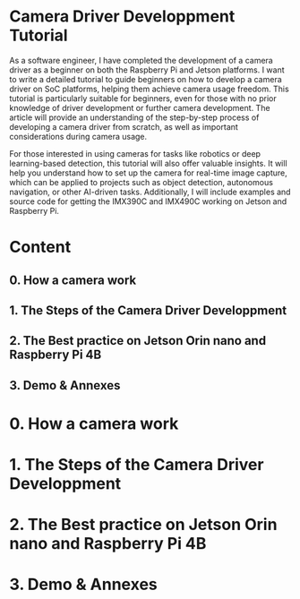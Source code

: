 # Camera Driver Developpment Tutorial

As a software engineer, I have completed the development of a camera driver as a beginner on both the Raspberry Pi and Jetson platforms. I want to write a detailed tutorial to guide beginners on how to develop a camera driver on SoC platforms, helping them achieve camera usage freedom. This tutorial is particularly suitable for beginners, even for those with no prior knowledge of driver development or further camera development. The article will provide an understanding of the step-by-step process of developing a camera driver from scratch, as well as important considerations during camera usage.

For those interested in using cameras for tasks like robotics or deep learning-based detection, this tutorial will also offer valuable insights. It will help you understand how to set up the camera for real-time image capture, which can be applied to projects such as object detection, autonomous navigation, or other AI-driven tasks. Additionally, I will include examples and source code for getting the IMX390C and IMX490C working on Jetson and Raspberry Pi.

# Content
## 0. How a camera work
## 1. The Steps of the Camera Driver Developpment
## 2. The Best practice on Jetson Orin nano and Raspberry Pi 4B
## 3. Demo & Annexes

# 0. How a camera work

# 1. The Steps of the Camera Driver Developpment

# 2. The Best practice on Jetson Orin nano and Raspberry Pi 4B

# 3. Demo & Annexes
